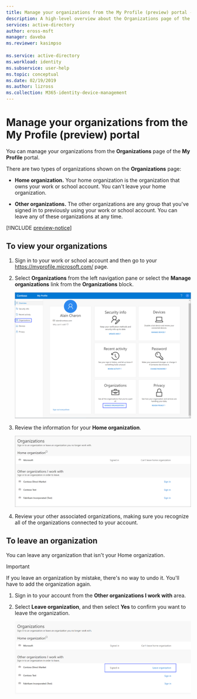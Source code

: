 ```yaml
---
title: Manage your organizations from the My Profile (preview) portal - Azure Active Directory | Microsoft Docs
description: A high-level overview about the Organizations page of the My Profile portal.
services: active-directory
author: eross-msft
manager: daveba
ms.reviewer: kasimpso

ms.service: active-directory
ms.workload: identity
ms.subservice: user-help
ms.topic: conceptual
ms.date: 02/19/2019
ms.author: lizross
ms.collection: M365-identity-device-management
---
```


# Manage your organizations from the My Profile (preview) portal
You can manage your organizations from the **Organizations** page of the **My Profile** portal.

There are two types of organizations shown on the **Organizations** page:

- **Home organization.** Your home organization is the organization that owns your work or school account. You can't leave your home organization.

- **Other organizations.** The other organizations are any group that you've signed in to previously using your work or school account. You can leave any of these organizations at any time.

[!INCLUDE [preview-notice](../../../includes/active-directory-end-user-preview-notice-myprofile.md)]

## To view your organizations
1. Sign in to your work or school account and then go to your https://myprofile.microsoft.com/ page.

2. Select **Organizations** from the left navigation pane or select the **Manage organizations** link from the **Organizations** block.

    ![My Profile page, showing highlighted Organizations links](media/myprofile-portal/myprofile-portal-organizations-links.png)

3. Review the information for your **Home organization**. 

    ![Organizations page](media/myprofile-portal/myprofile-portal-organization-page.png)

3. Review your other associated organizations, making sure you recognize all of the organizations connected to your account.

## To leave an organization
You can leave any organization that isn't your Home organization.

>[!Important]
>If you leave an organization by mistake, there's no way to undo it. You'll have to add the organization again.

1. Sign in to your account from the **Other organizations I work with** area.

2. Select **Leave organization**, and then select **Yes** to confirm you want to leave the organization.

    ![Organizations page with highlighted leave organization link](media/myprofile-portal/myprofile-portal-organizations-leave.png)

